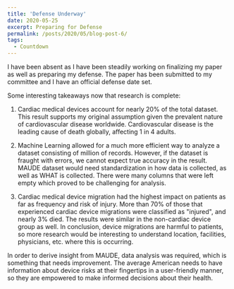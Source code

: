 ```yaml
---
title: 'Defense Underway'
date: 2020-05-25
excerpt: Preparing for Defense
permalink: /posts/2020/05/blog-post-6/
tags:
  - Countdown
---
```

I have been absent as I have been steadily working on finalizing my paper as well as preparing my defense. The paper has been submitted to my committee and I have an official defense date set. 

Some interesting takeaways now that research is complete: 
1. Cardiac medical devices account for nearly 20% of the total dataset. This result supports my original assumption given the prevalent nature of cardiovascular disease worldwide. 
Cardiovascular disease is the leading cause of death globally, affecting 1 in 4 adults. 

2. Machine Learning allowed for a much more efficient way to analyze a dataset consisting of million of records. However, if the dataset is fraught with errors,
we cannot expect true accuracy in the result. MAUDE dataset would need standardization in how data is collected, as well as WHAT is collected. There were many columns
that were left empty which proved to be challenging for analysis. 

3. Cardiac medical device migration had the highest impact on patients as far as frequency and risk of injury. More than 70% of those that experienced 
cardiac device migrations were classified as "injured", and nearly 3% died. The results were similar in the non-cardiac device group as well. In conclusion, device migrations are harmful to patients, so more research would be interesting to understand location, facilities, physicians, etc. where this is occurring.

In order to derive insight from MAUDE, data analysis was required, which is something that needs improvement. The average American needs to have information about device risks at their fingertips in a user-friendly manner, so they are empowered to make informed decisions about their health. 

